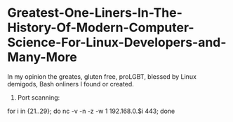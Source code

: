 # Greatest-One-Liners-In-The-History-Of-Modern-Computer-Science-For-Linux-Developers-and-Many-More
In my opinion the greates, gluten free, proLGBT, blessed by Linux demigods, Bash onliners I found or created.


1. Port scanning:

for i in {21..29}; do nc -v -n -z -w 1 192.168.0.$i 443; done 

